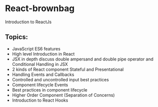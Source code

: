 # React-brownbag

Introduction to ReactJs

## Topics:
   - JavaScript ES6 features
   - High level Introduction in React
   - JSX in depth discuss double ampersand and double pipe operator and Conditional Handling in JSX
   - 2 kinds of React component Stateful and Presentational
   - Handling Events and Callbacks
   - Controlled and uncontrolled input best practices
   - Component lifecycle Events
   - Best practices in component lifecycle
   - Higher Order Component (Separation of Concerns)
   - Introduction to React Hooks